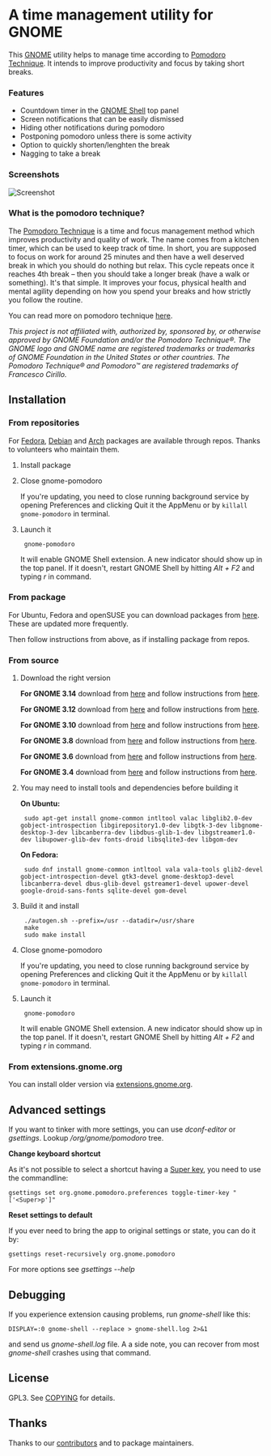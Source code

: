 # A time management utility for GNOME

This [GNOME](http://www.gnome.org/gnome-3/) utility helps to manage time according to [Pomodoro Technique](http://en.wikipedia.org/wiki/Pomodoro_technique). It intends to improve productivity and focus by taking short breaks.


### Features

* Countdown timer in the [GNOME Shell](http://www.gnome.org/gnome-3/) top panel
* Screen notifications that can be easily dismissed
* Hiding other notifications during pomodoro
* Postponing pomodoro unless there is some activity
* Option to quickly shorten/lenghten the break
* Nagging to take a break


### Screenshots

![Screenshot](http://kamilprusko.org/files/gnome-pomodoro-0.10.0.png)


### What is the pomodoro technique?

The [Pomodoro Technique](http://en.wikipedia.org/wiki/Pomodoro_technique) is a time and focus management method which improves productivity and quality of work. The name comes from a kitchen timer, which can be used to keep track of time. In short, you are supposed to focus on work for around 25 minutes and then have a well deserved break in which you should do nothing but relax. This cycle repeats once it reaches 4th break – then you should take a longer break (have a walk or something). It's that simple. It improves your focus, physical health and mental agility depending on how you spend your breaks and how strictly you follow the routine.

You can read more on pomodoro technique [here](http://www.pomodorotechnique.com/book/).

*This project is not affiliated with, authorized by, sponsored by, or otherwise approved by GNOME Foundation and/or the Pomodoro Technique®. The GNOME logo and GNOME name are registered trademarks or trademarks of GNOME Foundation in the United States or other countries. The Pomodoro Technique® and Pomodoro™ are registered trademarks of Francesco Cirillo.*


## Installation


### From repositories

For [Fedora](https://apps.fedoraproject.org/packages/gnome-shell-extension-pomodoro), [Debian](https://packages.debian.org/sid/gnome-shell-pomodoro) and [Arch](https://aur.archlinux.org/packages/gnome-shell-pomodoro/) packages are available through repos. Thanks to volunteers who maintain them.

1. Install package

2. Close gnome-pomodoro

   If you're updating, you need to close running background service by opening Preferences and clicking Quit it the AppMenu or by ```killall gnome-pomodoro``` in terminal.

3. Launch it

        gnome-pomodoro

   It will enable GNOME Shell extension. A new indicator should show up in the top panel. If it doesn't, restart GNOME Shell by hitting *Alt + F2* and typing *r* in command.


### From package

For Ubuntu, Fedora and openSUSE you can download packages from [here](http://software.opensuse.org/download.html?project=home%3Akamilprusko&package=gnome-pomodoro). These are updated more frequently.

Then follow instructions from above, as if installing package from repos.


### From source

1. Download the right version

   **For GNOME 3.14** download from [here](https://github.com/codito/gnome-shell-pomodoro/tarball/gnome-3.14) and follow instructions from [here](https://github.com/codito/gnome-shell-pomodoro/tree/gnome-3.14#from-source).

   **For GNOME 3.12** download from [here](https://github.com/codito/gnome-shell-pomodoro/tarball/gnome-3.12) and follow instructions from [here](https://github.com/codito/gnome-shell-pomodoro/tree/gnome-3.12#from-source).

   **For GNOME 3.10** download from [here](https://github.com/codito/gnome-shell-pomodoro/tarball/gnome-3.10) and follow instructions from [here](https://github.com/codito/gnome-shell-pomodoro/tree/gnome-3.10#from-source).

   **For GNOME 3.8** download from [here](https://github.com/codito/gnome-shell-pomodoro/tarball/gnome-3.8) and follow instructions from [here](https://github.com/codito/gnome-shell-pomodoro/tree/gnome-3.8#from-source).

   **For GNOME 3.6** download from [here](https://github.com/codito/gnome-shell-pomodoro/tarball/gnome-shell-extension-3.6) and follow instructions from [here](https://github.com/codito/gnome-shell-pomodoro/tree/gnome-shell-extension-3.6#direct-from-source).

   **For GNOME 3.4** download from [here](https://github.com/codito/gnome-shell-pomodoro/tarball/gnome-shell-extension-3.4) and follow instructions from [here](https://github.com/codito/gnome-shell-pomodoro/tree/gnome-shell-extension-3.4#direct-from-source).

2. You may need to install tools and dependencies before building it

   **On Ubuntu:**

        sudo apt-get install gnome-common intltool valac libglib2.0-dev gobject-introspection libgirepository1.0-dev libgtk-3-dev libgnome-desktop-3-dev libcanberra-dev libdbus-glib-1-dev libgstreamer1.0-dev libupower-glib-dev fonts-droid libsqlite3-dev libgom-dev

   **On Fedora:**

        sudo dnf install gnome-common intltool vala vala-tools glib2-devel gobject-introspection-devel gtk3-devel gnome-desktop3-devel libcanberra-devel dbus-glib-devel gstreamer1-devel upower-devel google-droid-sans-fonts sqlite-devel gom-devel

3. Build it and install

        ./autogen.sh --prefix=/usr --datadir=/usr/share
        make
        sudo make install

4. Close gnome-pomodoro

   If you're updating, you need to close running background service by opening Preferences and clicking Quit it the AppMenu or by ```killall gnome-pomodoro``` in terminal.

5. Launch it

        gnome-pomodoro

   It will enable GNOME Shell extension. A new indicator should show up in the top panel. If it doesn't, restart GNOME Shell by hitting *Alt + F2* and typing *r* in command.


### From extensions.gnome.org

You can install older version via [extensions.gnome.org](https://extensions.gnome.org/extension/53/pomodoro/).


## Advanced settings

If you want to tinker with more settings, you can use *dconf-editor* or *gsettings*. Lookup */org/gnome/pomodoro* tree.


**Change keyboard shortcut**

As it's not possible to select a shortcut having a [Super key](http://en.wikipedia.org/wiki/Windows_key), you need to use the commandline:

    gsettings set org.gnome.pomodoro.preferences toggle-timer-key "['<Super>p']"


**Reset settings to default**

If you ever need to bring the app to original settings or state, you can do it by:

    gsettings reset-recursively org.gnome.pomodoro

For more options see *gsettings --help*


## Debugging

If you experience extension causing problems, run *gnome-shell* like this:

    DISPLAY=:0 gnome-shell --replace > gnome-shell.log 2>&1

and send us *gnome-shell.log* file. A a side note, you can recover from most *gnome-shell* crashes using that command. 


## License

GPL3. See [COPYING](https://raw.github.com/codito/gnome-shell-pomodoro/master/COPYING) for details.


## Thanks

Thanks to our [contributors](https://github.com/codito/gnome-shell-pomodoro/contributors) and to package maintainers.
